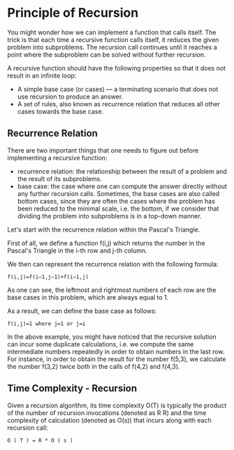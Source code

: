# Principle of Recursion

You might wonder how we can implement a function that calls itself. The trick is that each time a recursive function calls itself, it reduces the given problem into subproblems. The recursion call continues until it reaches a point where the subproblem can be solved without further recursion.

A recursive function should have the following properties so that it does not result in an infinite loop:

- A simple base case (or cases) — a terminating scenario that does not use recursion to produce an answer.
- A set of rules, also known as recurrence relation that reduces all other cases towards the base case.

## Recurrence Relation

There are two important things that one needs to figure out before implementing a recursive function:

- recurrence relation: the relationship between the result of a problem and the result of its subproblems.
- base case: the case where one can compute the answer directly without any further recursion calls. Sometimes, the base cases are also called bottom cases, since they are often the cases where the problem has been reduced to the minimal scale, i.e. the bottom, if we consider that dividing the problem into subproblems is in a top-down manner.

Let's start with the recurrence relation within the Pascal's Triangle.

First of all, we define a function f(i,j) which returns the number in the Pascal's Triangle in the i-th row and j-th column.

We then can represent the recurrence relation with the following formula:

```note
f(i,j)=f(i−1,j−1)+f(i−1,j)
```

As one can see, the leftmost and rightmost numbers of each row are the base cases in this problem, which are always equal to 1.

As a result, we can define the base case as follows:

```note
f(i,j)=1 where j=1 or j=i
```

In the above example, you might have noticed that the recursive solution can incur some duplicate calculations, i.e. we compute the same intermediate numbers repeatedly in order to obtain numbers in the last row. For instance, in order to obtain the result for the number f(5,3), we calculate the number f(3,2) twice both in the calls of f(4,2) and f(4,3).

## Time Complexity - Recursion

Given a recursion algorithm, its time complexity O(T) is typically the product of the number of recursion invocations (denoted as R R) and the time complexity of calculation (denoted as O(s)) that incurs along with each recursion call:

```note
O ( T ) = R * O ( s )
```
